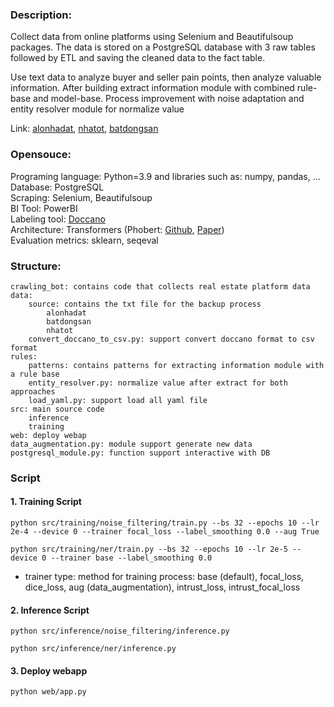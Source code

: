 ### Description: 
Collect data from online platforms using Selenium and Beautifulsoup packages. The data is stored on a PostgreSQL database with 3 raw tables followed by ETL and saving the cleaned data to the fact table.

Use text data to analyze buyer and seller pain points, then analyze valuable information. After building extract information module with combined rule-base and model-base. Process improvement with noise adaptation and entity resolver module for normalize value

Link: [alonhadat](https://alonhadat.com.vn/?ads=1&gad_source=1&gclid=Cj0KCQjwpNuyBhCuARIsANJqL9Mwgez9UZefZKjoQZBiHdT85P7P09sAiWDaihkqA8dQcUbgXs6UHGsaAiM2EALw_wcB), [nhatot](https://www.nhatot.com/), [batdongsan](https://batdongsan.com.vn/)

### Opensouce: 
Programing language: Python=3.9 and libraries such as: numpy, pandas, ...\
Database: PostgreSQL \
Scraping: Selenium, Beautifulsoup \
BI Tool: PowerBI \
Labeling tool: [Doccano](https://github.com/doccano/doccano)\
Architecture: Transformers (Phobert: [Github](https://github.com/VinAIResearch/PhoBERT), [Paper](https://aclanthology.org/2020.findings-emnlp.92/)) \
Evaluation metrics: sklearn, seqeval

### Structure: 
```
crawling_bot: contains code that collects real estate platform data
data:
    source: contains the txt file for the backup process
        alonhadat
        batdongsan
        nhatot
    convert_doccano_to_csv.py: support convert doccano format to csv format
rules:
    patterns: contains patterns for extracting information module with a rule base
    entity_resolver.py: normalize value after extract for both approaches
    load_yaml.py: support load all yaml file 
src: main source code 
    inference
    training
web: deploy webap
data_augmentation.py: module support generate new data
postgresql_module.py: function support interactive with DB
```
### Script

#### 1. Training Script
```
python src/training/noise_filtering/train.py --bs 32 --epochs 10 --lr 2e-4 --device 0 --trainer focal_loss --label_smoothing 0.0 --aug True
```

```
python src/training/ner/train.py --bs 32 --epochs 10 --lr 2e-5 --device 0 --trainer base --label_smoothing 0.0
```

* trainer type: method for training process: base (default), focal_loss, dice_loss, aug (data_augmentation), intrust_loss, intrust_focal_loss

#### 2. Inference Script
```
python src/inference/noise_filtering/inference.py
```
```
python src/inference/ner/inference.py
```

#### 3. Deploy webapp
```
python web/app.py
```
